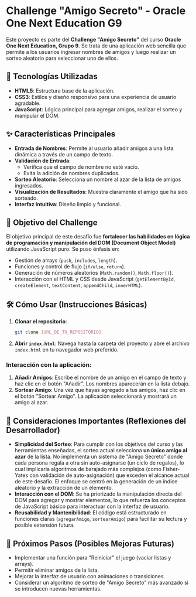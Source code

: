 # Challenge "Amigo Secreto" - Oracle One Next Education G9

Este proyecto es parte del **Challenge "Amigo Secreto"** del curso **Oracle One Next Education, Grupo 9**. Se trata de una aplicación web sencilla que permite a los usuarios ingresar nombres de amigos y luego realizar un sorteo aleatorio para seleccionar uno de ellos.

## 🚀 Tecnologías Utilizadas

*   **HTML5**: Estructura base de la aplicación.
*   **CSS3**: Estilos y diseño responsivo para una experiencia de usuario agradable.
*   **JavaScript**: Lógica principal para agregar amigos, realizar el sorteo y manipular el DOM.

## ✨ Características Principales

*   **Entrada de Nombres**: Permite al usuario añadir amigos a una lista dinámica a través de un campo de texto.
*   **Validación de Entrada**:
    *   Verifica que el campo de nombre no esté vacío.
    *   Evita la adición de nombres duplicados.
*   **Sorteo Aleatorio**: Selecciona un nombre al azar de la lista de amigos ingresados.
*   **Visualización de Resultados**: Muestra claramente el amigo que ha sido sorteado.
*   **Interfaz Intuitiva**: Diseño limpio y funcional.

## 🎯 Objetivo del Challenge

El objetivo principal de este desafío fue **fortalecer las habilidades en lógica de programación y manipulación del DOM (Document Object Model)** utilizando JavaScript puro. Se puso énfasis en:

*   Gestión de arrays (`push`, `includes`, `length`).
*   Funciones y control de flujo (`if/else`, `return`).
*   Generación de números aleatorios (`Math.random()`, `Math.floor()`).
*   Interacción con el HTML y CSS desde JavaScript (`getElementById`, `createElement`, `textContent`, `appendChild`, `innerHTML`).

## 🛠️ Cómo Usar (Instrucciones Básicas)

1.  **Clonar el repositorio**:
    ```bash
    git clone [URL_DE_TU_REPOSITORIO]
    ```
2.  **Abrir `index.html`**:
    Navega hasta la carpeta del proyecto y abre el archivo `index.html` en tu navegador web preferido.

### Interacción con la aplicación:

1.  **Añadir Amigos**: Escribe el nombre de un amigo en el campo de texto y haz clic en el botón "Añadir". Los nombres aparecerán en la lista debajo.
2.  **Sortear Amigo**: Una vez que hayas agregado a tus amigos, haz clic en el botón "Sortear Amigo". La aplicación seleccionará y mostrará un amigo al azar.

## 📝 Consideraciones Importantes (Reflexiones del Desarrollador)

*   **Simplicidad del Sorteo**: Para cumplir con los objetivos del curso y las herramientas enseñadas, el sorteo actual selecciona **un único amigo al azar** de la lista. No implementa un sistema de "Amigo Secreto" donde cada persona regala a otra sin auto-asignarse (un ciclo de regalos), lo cual implicaría algoritmos de barajado más complejos (como Fisher-Yates con validación de auto-asignación) que exceden el alcance actual de este desafío. El enfoque se centró en la generación de un índice aleatorio y la extracción de un elemento.
*   **Interacción con el DOM**: Se ha priorizado la manipulación directa del DOM para agregar y mostrar elementos, lo que refuerza los conceptos de JavaScript básico para interactuar con la interfaz de usuario.
*   **Reusabilidad y Mantenibilidad**: El código está estructurado en funciones claras (`agregarAmigo`, `sortearAmigo`) para facilitar su lectura y posible extensión futura.

## 🚀 Próximos Pasos (Posibles Mejoras Futuras)

*   Implementar una función para "Reiniciar" el juego (vaciar listas y arrays).
*   Permitir eliminar amigos de la lista.
*   Mejorar la interfaz de usuario con animaciones o transiciones.
*   Considerar un algoritmo de sorteo de "Amigo Secreto" más avanzado si se introducen nuevas herramientas.
